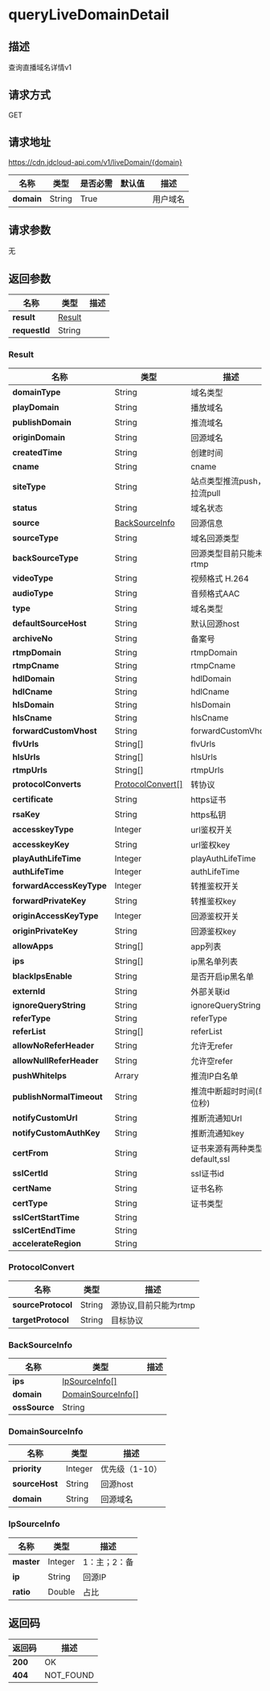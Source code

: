 # queryLiveDomainDetail


## 描述
查询直播域名详情v1

## 请求方式
GET

## 请求地址
https://cdn.jdcloud-api.com/v1/liveDomain/{domain}

|名称|类型|是否必需|默认值|描述|
|---|---|---|---|---|
|**domain**|String|True| |用户域名|

## 请求参数
无


## 返回参数
|名称|类型|描述|
|---|---|---|
|**result**|[Result](querylivedomaindetail#result)| |
|**requestId**|String| |

### <div id="result">Result</div>
|名称|类型|描述|
|---|---|---|
|**domainType**|String|域名类型|
|**playDomain**|String|播放域名|
|**publishDomain**|String|推流域名|
|**originDomain**|String|回源域名|
|**createdTime**|String|创建时间|
|**cname**|String|cname|
|**siteType**|String|站点类型推流push，拉流pull|
|**status**|String|域名状态|
|**source**|[BackSourceInfo](querylivedomaindetail#backsourceinfo)|回源信息|
|**sourceType**|String|域名回源类型|
|**backSourceType**|String|回源类型目前只能未rtmp|
|**videoType**|String|视频格式 H.264|
|**audioType**|String|音频格式AAC|
|**type**|String|域名类型|
|**defaultSourceHost**|String|默认回源host|
|**archiveNo**|String|备案号|
|**rtmpDomain**|String|rtmpDomain|
|**rtmpCname**|String|rtmpCname|
|**hdlDomain**|String|hdlDomain|
|**hdlCname**|String|hdlCname|
|**hlsDomain**|String|hlsDomain|
|**hlsCname**|String|hlsCname|
|**forwardCustomVhost**|String|forwardCustomVhost|
|**flvUrls**|String[]|flvUrls|
|**hlsUrls**|String[]|hlsUrls|
|**rtmpUrls**|String[]|rtmpUrls|
|**protocolConverts**|[ProtocolConvert[]](querylivedomaindetail#protocolconvert)|转协议|
|**certificate**|String|https证书|
|**rsaKey**|String|https私钥|
|**accesskeyType**|Integer|url鉴权开关|
|**accesskeyKey**|String|url鉴权key|
|**playAuthLifeTime**|Integer|playAuthLifeTime|
|**authLifeTime**|Integer|authLifeTime|
|**forwardAccessKeyType**|Integer|转推鉴权开关|
|**forwardPrivateKey**|String|转推鉴权key|
|**originAccessKeyType**|Integer|回源鉴权开关|
|**originPrivateKey**|String|回源鉴权key|
|**allowApps**|String[]|app列表|
|**ips**|String[]|ip黑名单列表|
|**blackIpsEnable**|String|是否开启ip黑名单|
|**externId**|String|外部关联id|
|**ignoreQueryString**|String|ignoreQueryString|
|**referType**|String|referType|
|**referList**|String[]|referList|
|**allowNoReferHeader**|String|允许无refer|
|**allowNullReferHeader**|String|允许空refer|
|**pushWhiteIps**|Arrary|推流IP白名单|
|**publishNormalTimeout**|String|推流中断超时时间(单位秒)|
|**notifyCustomUrl**|String|推断流通知Url|
|**notifyCustomAuthKey**|String|推断流通知key|
|**certFrom**|String|证书来源有两种类型：default,ssl|
|**sslCertId**|String|ssl证书id|
|**certName**|String|证书名称|
|**certType**|String|证书类型|
|**sslCertStartTime**|String| |
|**sslCertEndTime**|String| |
|**accelerateRegion**|String| |
### <div id="protocolconvert">ProtocolConvert</div>
|名称|类型|描述|
|---|---|---|
|**sourceProtocol**|String|源协议,目前只能为rtmp|
|**targetProtocol**|String|目标协议|
### <div id="backsourceinfo">BackSourceInfo</div>
|名称|类型|描述|
|---|---|---|
|**ips**|[IpSourceInfo[]](querylivedomaindetail#ipsourceinfo)| |
|**domain**|[DomainSourceInfo[]](querylivedomaindetail#domainsourceinfo)| |
|**ossSource**|String| |
### <div id="domainsourceinfo">DomainSourceInfo</div>
|名称|类型|描述|
|---|---|---|
|**priority**|Integer|优先级（1-10）|
|**sourceHost**|String|回源host|
|**domain**|String|回源域名|
### <div id="ipsourceinfo">IpSourceInfo</div>
|名称|类型|描述|
|---|---|---|
|**master**|Integer|1：主；2：备|
|**ip**|String|回源IP|
|**ratio**|Double|占比|

## 返回码
|返回码|描述|
|---|---|
|**200**|OK|
|**404**|NOT_FOUND|

